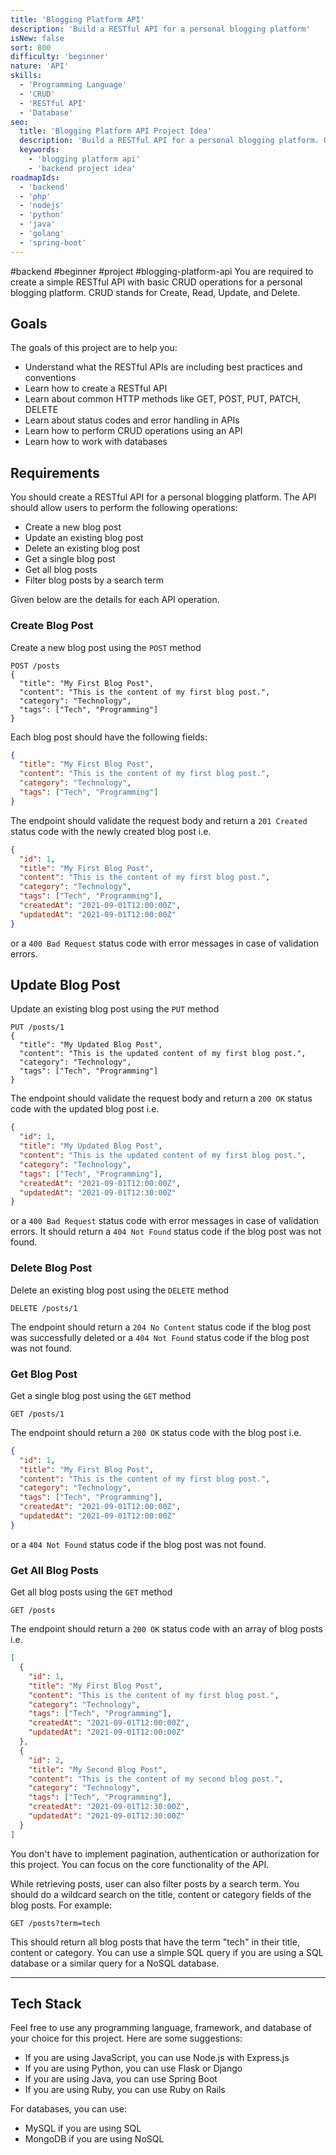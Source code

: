 ```yaml
---
title: 'Blogging Platform API'
description: 'Build a RESTful API for a personal blogging platform'
isNew: false
sort: 800
difficulty: 'beginner'
nature: 'API'
skills:
  - 'Programming Language'
  - 'CRUD'
  - 'RESTful API'
  - 'Database'
seo:
  title: 'Blogging Platform API Project Idea'
  description: 'Build a RESTful API for a personal blogging platform. Users can create, read, update, and delete blog posts using the API.'
  keywords:
    - 'blogging platform api'
    - 'backend project idea'
roadmapIds:
  - 'backend'
  - 'php'
  - 'nodejs'
  - 'python'
  - 'java'
  - 'golang'
  - 'spring-boot'
---
```

#backend #beginner #project #blogging-platform-api
You are required to create a simple RESTful API with basic CRUD operations for a personal blogging platform. CRUD stands for Create, Read, Update, and Delete. 

## Goals

The goals of this project are to help you:

- Understand what the RESTful APIs are including best practices and conventions
- Learn how to create a RESTful API
- Learn about common HTTP methods like GET, POST, PUT, PATCH, DELETE
- Learn about status codes and error handling in APIs
- Learn how to perform CRUD operations using an API
- Learn how to work with databases

## Requirements

You should create a RESTful API for a personal blogging platform. The API should allow users to perform the following operations:

- Create a new blog post
- Update an existing blog post
- Delete an existing blog post
- Get a single blog post
- Get all blog posts
- Filter blog posts by a search term

Given below are the details for each API operation.

### Create Blog Post

Create a new blog post using the `POST` method

```plaintext
POST /posts
{
  "title": "My First Blog Post",
  "content": "This is the content of my first blog post.",
  "category": "Technology",
  "tags": ["Tech", "Programming"]
}
```

Each blog post should have the following fields:

```json
{
  "title": "My First Blog Post",
  "content": "This is the content of my first blog post.",
  "category": "Technology",
  "tags": ["Tech", "Programming"]
}
```

The endpoint should validate the request body and return a `201 Created` status code with the newly created blog post i.e.

```json
{
  "id": 1,
  "title": "My First Blog Post",
  "content": "This is the content of my first blog post.",
  "category": "Technology",
  "tags": ["Tech", "Programming"],
  "createdAt": "2021-09-01T12:00:00Z",
  "updatedAt": "2021-09-01T12:00:00Z"
}
```

or a `400 Bad Request` status code with error messages in case of validation errors.

## Update Blog Post

Update an existing blog post using the `PUT` method

```plaintext
PUT /posts/1
{
  "title": "My Updated Blog Post",
  "content": "This is the updated content of my first blog post.",
  "category": "Technology",
  "tags": ["Tech", "Programming"]
}
```

The endpoint should validate the request body and return a `200 OK` status code with the updated blog post i.e.

```json
{
  "id": 1,
  "title": "My Updated Blog Post",
  "content": "This is the updated content of my first blog post.",
  "category": "Technology",
  "tags": ["Tech", "Programming"],
  "createdAt": "2021-09-01T12:00:00Z",
  "updatedAt": "2021-09-01T12:30:00Z"
}
```

or a `400 Bad Request` status code with error messages in case of validation errors. It should return a `404 Not Found` status code if the blog post was not found.

### Delete Blog Post

Delete an existing blog post using the `DELETE` method

```plaintext
DELETE /posts/1
```

The endpoint should return a `204 No Content` status code if the blog post was successfully deleted or a `404 Not Found` status code if the blog post was not found.

### Get Blog Post

Get a single blog post using the `GET` method

```plaintext
GET /posts/1
```

The endpoint should return a `200 OK` status code with the blog post i.e.

```json
{
  "id": 1,
  "title": "My First Blog Post",
  "content": "This is the content of my first blog post.",
  "category": "Technology",
  "tags": ["Tech", "Programming"],
  "createdAt": "2021-09-01T12:00:00Z",
  "updatedAt": "2021-09-01T12:00:00Z"
}
```

or a `404 Not Found` status code if the blog post was not found.

### Get All Blog Posts

Get all blog posts using the `GET` method

```plaintext
GET /posts
```

The endpoint should return a `200 OK` status code with an array of blog posts i.e.

```json
[
  {
    "id": 1,
    "title": "My First Blog Post",
    "content": "This is the content of my first blog post.",
    "category": "Technology",
    "tags": ["Tech", "Programming"],
    "createdAt": "2021-09-01T12:00:00Z",
    "updatedAt": "2021-09-01T12:00:00Z"
  },
  {
    "id": 2,
    "title": "My Second Blog Post",
    "content": "This is the content of my second blog post.",
    "category": "Technology",
    "tags": ["Tech", "Programming"],
    "createdAt": "2021-09-01T12:30:00Z",
    "updatedAt": "2021-09-01T12:30:00Z"
  }
]
```

You don't have to implement pagination, authentication or authorization for this project. You can focus on the core functionality of the API.

While retrieving posts, user can also filter posts by a search term. You should do a wildcard search on the title, content or category fields of the blog posts. For example:

```plaintext
GET /posts?term=tech
```

This should return all blog posts that have the term "tech" in their title, content or category. You can use a simple SQL query if you are using a SQL database or a similar query for a NoSQL database.

<hr />

## Tech Stack

Feel free to use any programming language, framework, and database of your choice for this project. Here are some suggestions:

- If you are using JavaScript, you can use Node.js with Express.js
- If you are using Python, you can use Flask or Django
- If you are using Java, you can use Spring Boot
- If you are using Ruby, you can use Ruby on Rails

For databases, you can use:

- MySQL if you are using SQL
- MongoDB if you are using NoSQL